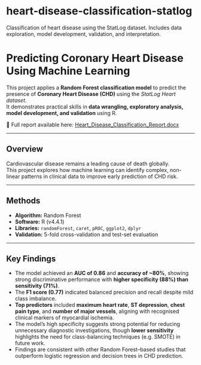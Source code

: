# heart-disease-classification-statlog
Classification of heart disease using the StatLog dataset. Includes data exploration, model development, validation, and interpretation.
# Predicting Coronary Heart Disease Using Machine Learning

This project applies a **Random Forest classification model** to predict the presence of **Coronary Heart Disease (CHD)** using the *StatLog Heart dataset*.  
It demonstrates practical skills in **data wrangling, exploratory analysis, model development, and validation** using R.

📄 Full report available here: [Heart_Disease_Classification_Report.docx](./Heart_Disease_Classification_Report.docx)

---

## Overview

Cardiovascular disease remains a leading cause of death globally.  
This project explores how machine learning can identify complex, non-linear patterns in clinical data to improve early prediction of CHD risk.

---

##  Methods

- **Algorithm:** Random Forest  
- **Software:** R (v4.4.1)  
- **Libraries:** `randomForest`, `caret`, `pROC`, `ggplot2`, `dplyr`  
- **Validation:** 5-fold cross-validation and test-set evaluation  

---

##  Key Findings

- The model achieved an **AUC of 0.86** and **accuracy of ~80%**, showing strong discriminative performance with **higher specificity (88%) than sensitivity (71%)**.  
- The **F1 score (0.77)** indicated balanced precision and recall despite mild class imbalance.  
- **Top predictors** included **maximum heart rate**, **ST depression**, **chest pain type**, and **number of major vessels**, aligning with recognised clinical markers of myocardial ischemia.  
- The model’s high specificity suggests strong potential for reducing unnecessary diagnostic investigations, though **lower sensitivity** highlights the need for class-balancing techniques (e.g. SMOTE) in future work.  
- Findings are consistent with other Random Forest–based studies that outperform logistic regression and decision trees in CHD prediction.

